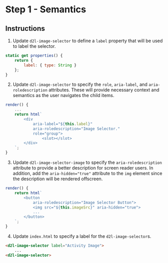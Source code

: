 # Step 1 - Semantics

## Instructions

1. Update `d2l-image-selector` to define a `label` property that will be used to label the selector.
```javascript
static get properties() {
	return {
		label: { type: String }
	};
}
```
2. Update `d2l-image-selector` to specify the `role`, `aria-label`, and `aria-roledescription` attributes. These will provide necessary context and semantics as the user navigates the child items.
```javascript
render() {
	...
	return html`
		<div
			aria-label="${this.label}"
			aria-roledescription="Image Selector."
			role="group">
				<slot></slot>
		</div>
	`;
}
```
3. Update `d2l-image-selector-image` to specify the `aria-roledescription` attribute to provide a better description for screen reader users.  In addition, add the `aria-hidden="true"` attribute to the `img` element since the description will be rendered offscreen.
```javascript
render() {
	return html`
		<button
			aria-roledescription="Image Selector Button">
			<img src="${this.imageSrc}" aria-hidden="true">
			...
		</button>
	`;
}
```
4. Update `index.html` to specify a label for the `d2l-image-selector`s.
```html
<d2l-image-selector label="Activity Image">
	...
<d2l-image-selector>
```

